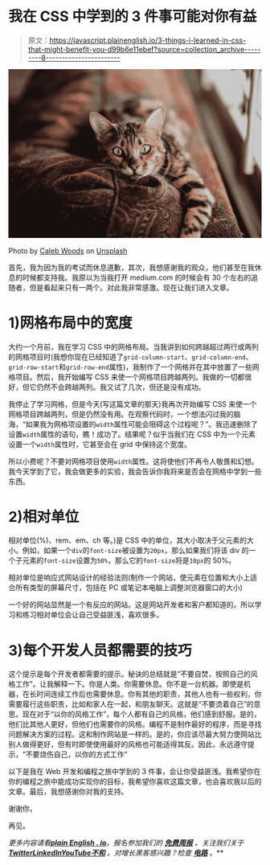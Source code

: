 # 我在 CSS 中学到的 3 件事可能对你有益

> 原文：<https://javascript.plainenglish.io/3-things-i-learned-in-css-that-might-benefit-you-d99b6e11ebef?source=collection_archive---------8----------------------->

![](img/b79c644e0f08d0fb20bfdede05e78d55.png)

Photo by [Caleb Woods](https://unsplash.com/@caleb_woods?utm_source=unsplash&utm_medium=referral&utm_content=creditCopyText) on [Unsplash](https://unsplash.com/s/photos/cat-with-laptop?utm_source=unsplash&utm_medium=referral&utm_content=creditCopyText)

首先，我为因为我的考试而休息道歉，其次，我想感谢我的观众，他们甚至在我休息的时候都支持我。我原以为当我打开 medium.com 的时候会有 30 个左右的追随者，但是看起来只有一两个。对此我非常感激。现在让我们进入文章。

# 1)网格布局中的宽度

大约一个月前，我在学习 CSS 中的网格布局。当我讲到如何跨越超过两行或两列的网格项目时(我想你现在已经知道了`grid-column-start`、`grid-column-end`、`grid-row-start`和`grid-row-end`属性)，我制作了一个网格并在其中放置了一些网格项目。然后，我开始编写 CSS 来使一个网格项目跨越两列。我做的一切都很好，但它仍然不会跨越两列。我又试了几次，但还是没有成功。

我停止了学习网格，但是今天(写这篇文章的那天)我再次开始编写 CSS 来使一个网格项目跨越两列，但是仍然没有用。在观察代码时，一个想法闪过我的脑海，“如果我为网格项设置的`width`属性可能会阻碍这个过程呢？”。我迅速删除了设置`width`属性的语句，瞧！成功了。结果呢？似乎当我们在 CSS 中为一个元素设置一个`width`属性时，它甚至会在 grid 中保持这个宽度。

所以小费呢？不要对网格项目使用`width`属性。这将使他们不再令人敬畏和幻想。我今天学到了它，我会做更多的实验，我会告诉你我将来是否会在网格中学到一些东西。

# 2)相对单位

相对单位(%)、rem、em、ch 等。)是 CSS 中的单位，其大小取决于父元素的大小。例如，如果一个`div`的`font-size`被设置为`20px`，那么如果我们将该 div 的一个子元素的`font-size`设置为`50%`，那么它的`font-size`将是`10px`的 50%。

相对单位是响应式网站设计的经验法则(制作一个网站，使元素在位置和大小上适合所有类型的屏幕尺寸，包括在 PC 或笔记本电脑上调整浏览器窗口的大小)

一个好的网站显然是一个有反应的网站。这是网站开发者和客户都知道的。所以学习和练习相对单位会让自己受益匪浅，喜欢很多。

# 3)每个开发人员都需要的技巧

这个提示是每个开发者都需要的提示。秘诀的总结就是“不要自焚，按照自己的风格工作”。让我解释一下。你是人类。你需要休息。你不是一台机器。即使是机器，在长时间连续工作后也需要休息。你有其他的职责，其他人也有一些权利，你需要履行这些职责，比如和家人在一起，和朋友聊天。这就是“不要烫着自己”的意思。现在对于“以你的风格工作”，每个人都有自己的风格，他们感到舒服。是的，他们比其他人更好，但他们也需要你的风格。编程不是制作最好的程序，而是寻找问题解决方案的过程。这和制作网站是一样的。是的，你应该尽最大努力使网站比别人做得更好，但有时即使使用最好的风格也可能适得其反。因此，永远遵守提示，“不要烧伤自己，以你的方式工作”

以下是我在 Web 开发和编程之旅中学到的 3 件事，会让你受益匪浅。我希望你在你的编程之旅中能成功实现你的目标，我希望你喜欢这篇文章，也会喜欢我以后的文章。最后，我想感谢你对我的支持。

谢谢你，

再见。

*更多内容请看*[***plain English . io***](https://plainenglish.io/)*。报名参加我们的* [***免费周报***](http://newsletter.plainenglish.io/) *。关注我们关于*[***Twitter***](https://twitter.com/inPlainEngHQ)[***LinkedIn***](https://www.linkedin.com/company/inplainenglish/)*[***YouTube***](https://www.youtube.com/channel/UCtipWUghju290NWcn8jhyAw)*[***不和***](https://discord.gg/GtDtUAvyhW) *。对增长黑客感兴趣？检查* [***电路***](https://circuit.ooo/) *。***